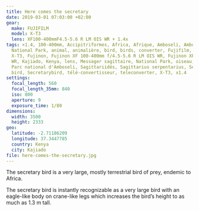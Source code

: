 ```yaml
---
title: Here comes the secretary
date: 2019-03-01 07:03:00 +02:00
gear:
  make: FUJIFILM
  model: X-T3
  lens: XF100-400mmF4.5-5.6 R LM OIS WR + 1.4x
tags: ×1.4, 100-400mm, Accipitriformes, Africa, Afrique, Amboseli, Amboseli
  National Park, animal, animalière, bird, birds, converter, Fujifilm, Fujifilm
  X-T3, Fujinon, Fujinon XF 100-400mm f/4.5-5.6 R LM OIS WR, Fujinon XF1.4× TC
  WR, Kajiado, Kenya, lens, Messager sagittaire, National Park, oiseau, Oiseaux,
  Parc national d'Amboseli, Sagittariidés, Sagittarius serpentarius, Secretary
  bird, Secretarybird, télé-convertisseur, teleconverter, X-T3, x1.4
settings:
  focal_length: 560
  focal_length_35mm: 840
  iso: 800
  aperture: 9
  exposure_time: 1/80
dimensions:
  width: 3500
  height: 2333
geo:
  latitude: -2.71186209
  longitude: 37.3447785
  country: Kenya
  city: Kajiado
file: here-comes-the-secretary.jpg
---
```


The secretary bird is a very large, mostly terrestrial bird of prey, endemic to Africa.

The secretary bird is instantly recognizable as a very large bird with an eagle-like body on crane-like legs which increases the bird’s height to as much as 1.3 m tall.
